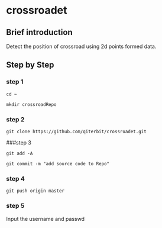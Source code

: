 # crossroadet
## Brief introduction
Detect the position of crossroad using 2d points formed data. 

## Step by Step
### step 1

```cd ~```

```mkdir crossroadRepo```

### step 2

```git clone https://github.com/qiterbit/crossroadet.git```

###step 3

```git add -A```

```git commit -m "add source code to Repo"```
	 
### step 4

```git push origin master```

### step 5 

Input the username and passwd 	
